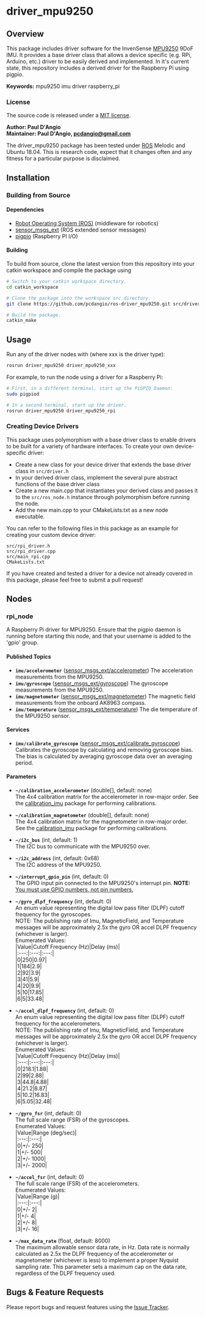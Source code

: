 # driver_mpu9250

## Overview

This package includes driver software for the InvenSense [MPU9250] 9DoF IMU. It provides a base driver class that allows a device specific (e.g. RPi, Arduino, etc.) driver to be easily derived and implemented. In it's current state, this repository includes a derived driver for the Raspberry Pi using pigpio.

**Keywords:** mpu9250 imu driver raspberry_pi

### License

The source code is released under a [MIT license](LICENSE).

**Author: Paul D'Angio<br />
Maintainer: Paul D'Angio, pcdangio@gmail.com**

The driver_mpu9250 package has been tested under [ROS] Melodic and Ubuntu 18.04. This is research code, expect that it changes often and any fitness for a particular purpose is disclaimed.

## Installation

### Building from Source

#### Dependencies

- [Robot Operating System (ROS)](http://wiki.ros.org) (middleware for robotics)
- [sensor_msgs_ext](https://github.com/pcdangio/ros-sensor_msgs_ext) (ROS extended sensor messages)
- [pigpio](http://abyz.me.uk/rpi/pigpio/) (Raspberry PI I/O)

#### Building

To build from source, clone the latest version from this repository into your catkin workspace and compile the package using

```bash
# Switch to your catkin workspace directory.
cd catkin_workspace

# Clone the package into the workspace src directory.
git clone https://github.com/pcdangio/ros-driver_mpu9250.git src/driver_mpu9250

# Build the package.
catkin_make
```

## Usage

Run any of the driver nodes with (where xxx is the driver type):

```bash
rosrun driver_mpu9250 driver_mpu9250_xxx
```

For example, to run the node using a driver for a Raspberry Pi:

```bash
# First, in a different terminal, start up the PiGPIO Daemon:
sudo pigpiod

# In a second terminal, start up the driver.
rosrun driver_mpu9250 driver_mpu9250_rpi
```

### Creating Device Drivers

This package uses polymorphism with a base driver class to enable drivers to be built for a variety of hardware interfaces. To create your own device-specific driver:
- Create a new class for your device driver that extends the base driver class in `src/driver.h`
- In your derived driver class, implement the several pure abstract functions of the base driver class
- Create a new main.cpp that instantiates your derived class and passes it to the `src/ros_node.h` instance through polymorphism before running the node.
- Add the new main.cpp to your CMakeLists.txt as a new node executable.

You can refer to the following files in this package as an example for creating your custom device driver:
```
src/rpi_driver.h
src/rpi_driver.cpp
src/main_rpi.cpp
CMakeLists.txt
```

If you have created and tested a driver for a device not already covered in this package, please feel free to submit a pull request!

## Nodes

### rpi_node

A Raspberry Pi driver for MPU9250.  Ensure that the pigpio daemon is running before starting this node, and that your username is added to the 'gpio' group.


#### Published Topics
* **`imu/accelerometer`** ([sensor_msgs_ext/accelerometer](https://github.com/pcdangio/ros-sensor_msgs_ext/blob/master/msg/accelerometer.msg))
        The acceleration measurements from the MPU9250.
* **`imu/gyroscope`** ([sensor_msgs_ext/gyroscope](https://github.com/pcdangio/ros-sensor_msgs_ext/blob/master/msg/gyroscope.msg))
        The gyroscope measurements from the MPU9250.
* **`imu/magnetometer`** ([sensor_msgs_ext/magnetometer](https://github.com/pcdangio/ros-sensor_msgs_ext/blob/master/msg/magnetometer.msg))
        The magnetic field measurements from the onboard AK8963 compass.
* **`imu/temperature`** ([sensor_msgs_ext/temperature](https://github.com/pcdangio/ros-sensor_msgs_ext/blob/master/msg/temperature.msg))
        The die temperature of the MPU9250 sensor.

#### Services
* **`imu/calibrate_gyroscope`** ([sensor_msgs_ext/calibrate_gyroscope](https://github.com/pcdangio/ros-sensor_msgs_ext/blob/master/srv/calibrate_imu.srv))
        Calibrates the gyroscope by calculating and removing gyroscope bias. The bias is calculated by averaging gyroscope data over an averaging period.

#### Parameters

* **`~/calibration_accelerometer`** (double[], default: none)  
The 4x4 calibration matrix for the accelerometer in row-major order. See the [calibration_imu](https://github.com/pcdangio/ros-calibration_imu) package for performing calibrations.

* **`~/calibration_magnetometer`** (double[], default: none)  
The 4x4 calibration matrix for the magnetometer in row-major order. See the [calibration_imu](https://github.com/pcdangio/ros-calibration_imu) package for performing calibrations.

* **`~/i2c_bus`** (int, default: 1)  
The I2C bus to communicate with the MPU9250 over.

* **`~/i2c_address`** (int, default: 0x68)  
  The I2C address of the MPU9250.

* **`~/interrupt_gpio_pin`** (int, default: 0)  
The GPIO input pin connected to the MPU9250's interrupt pin. **NOTE:** [You must use GPIO numbers, not pin numbers.](http://abyz.me.uk/rpi/pigpio/index.html#Type_3)

* **`~/gyro_dlpf_frequency`** (int, default: 0)  
An enum value representing the digital low pass filter (DLPF) cutoff frequency for the gyroscopes.  
NOTE: The publishing rate of Imu, MagneticField, and Temperature messages will be approximately 2.5x the gyro OR accel DLPF frequency (whichever is larger).  
Enumerated Values:  
|Value|Cutoff Frequency (Hz)|Delay (ms)|  
|:---:|:---:|:---:|  
|0|250|0.97|  
|1|184|2.9|  
|2|92|3.9|  
|3|41|5.9|  
|4|20|9.9|  
|5|10|17.85|  
|6|5|33.48|

* **`~/accel_dlpf_frequency`** (int, default: 0)  
An enum value representing the digital low pass filter (DLPF) cutoff frequency for the accelerometers.  
NOTE: The publishing rate of Imu, MagneticField, and Temperature messages will be approximately 2.5x the gyro OR accel DLPF frequency (whichever is larger).  
Enumerated Values:  
|Value|Cutoff Frequency (Hz)|Delay (ms)|  
|:---:|:---:|:---:|  
|0|218.1|1.88|   
|2|99|2.88|  
|3|44.8|4.88|  
|4|21.2|8.87|  
|5|10.2|16.83|  
|6|5.05|32.48|

* **`~/gyro_fsr`** (int, default: 0)  
The full scale range (FSR) of the gyroscopes.  
Enumerated Values:  
|Value|Range (deg/sec)|  
|:---:|:---:|  
|0|+/- 250|  
|1|+/- 500|  
|2|+/- 1000|  
|3|+/- 2000|

* **`~/accel_fsr`** (int, default: 0)  
The full scale range (FSR) of the accelerometers.  
Enumerated Values:  
|Value|Range (g)|  
|:---:|:---:|  
|0|+/- 2|  
|1|+/- 4|  
|2|+/- 8|  
|3|+/- 16|

* **`~/max_data_rate`** (float, default: 8000)  
The maximum allowable sensor data rate, in Hz. Data rate is normally calculated as 2.5x the DLPF frequency of the accelerometer or magnetometer (whichever is less) to implement a proper Nyquist sampling rate. This parameter sets a maximum cap on the data rate, regardless of the DLPF frequency used.


## Bugs & Feature Requests

Please report bugs and request features using the [Issue Tracker](https://github.com/pcdangio/ros-driver_mpu9250/issues).


[ROS]: http://www.ros.org
[MPU9250]: http://www.invensense.com/wp-content/uploads/2015/02/PS-MPU-9250A-01-v1.1.pdf
